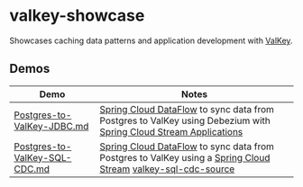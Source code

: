 # valkey-showcase

Showcases caching data patterns and application development with [ValKey](http://valkey.io).

## Demos


| Demo                                                                                         | Notes                                                                                                                                                                                                                                                                         |
|----------------------------------------------------------------------------------------------|-------------------------------------------------------------------------------------------------------------------------------------------------------------------------------------------------------------------------------------------------------------------------------|
| [Postgres-to-ValKey-JDBC.md](docs/workshops/Labs/ingestion/Postgres-to-ValKey-JDBC.md)       | [Spring Cloud DataFlow](https://spring.io/projects/spring-cloud-dataflow) to sync data from Postgres to ValKey using Debezium with [Spring Cloud Stream Applications](https://spring.io/projects/spring-cloud-stream-applications)                                            |
| [Postgres-to-ValKey-SQL-CDC.md](docs/workshops/Labs/ingestion/Postgres-to-ValKey-SQL-CDC.md) | [Spring Cloud DataFlow](https://spring.io/projects/spring-cloud-dataflow)  to sync data from Postgres to ValKey using a [Spring Cloud Stream](https://spring.io/projects/spring-cloud-stream) [valkey-sql-cdc-source](applications/integration/sources/valkey-sql-cdc-source) |
